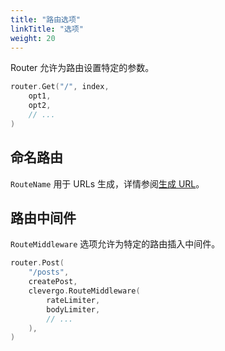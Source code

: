 ```yaml
---
title: "路由选项"
linkTitle: "选项"
weight: 20
---
```


Router 允许为路由设置特定的参数。

```go
router.Get("/", index, 
    opt1, 
    opt2,
    // ...
)
```

## 命名路由

`RouteName` 用于 URLs 生成，详情参阅[生成 URL](/zh/routing/url-generation)。

## 路由中间件

`RouteMiddleware` 选项允许为特定的路由插入中间件。

```go
router.Post(
    "/posts",
    createPost,
    clevergo.RouteMiddleware(
        rateLimiter,
        bodyLimiter,
        // ...
    ),
)
```
